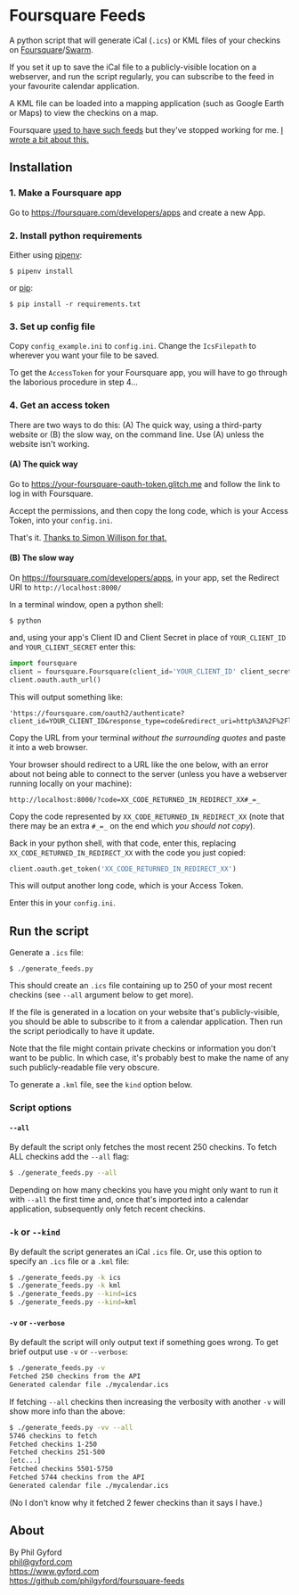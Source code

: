 # Foursquare Feeds

A python script that will generate iCal (`.ics`) or KML files of your checkins on [Foursquare][4sq]/[Swarm][swarm].

If you set it up to save the iCal file to a publicly-visible location on a webserver, and run the script regularly, you can subscribe to the feed in your favourite calendar application.

A KML file can be loaded into a mapping application (such as Google Earth or
Maps) to view the checkins on a map.

Foursquare [used to have such feeds][feeds] but they've stopped working for me.
[I wrote a bit about this.][blog]

[4sq]: https://foursquare.com
[swarm]: https://www.swarmapp.com
[feeds]: https://foursquare.com/feeds/
[blog]: https://www.gyford.com/phil/writing/2019/05/13/foursquare-swarm-ical-feed/


## Installation


### 1. Make a Foursquare app

Go to https://foursquare.com/developers/apps and create a new App.


### 2. Install python requirements

Either using [pipenv](https://pipenv.readthedocs.io/en/latest/):

    $ pipenv install

or [pip](https://pip.pypa.io/en/stable/):

    $ pip install -r requirements.txt


### 3. Set up config file

Copy `config_example.ini` to `config.ini`. Change the `IcsFilepath` to wherever you want your file to be saved.

To get the `AccessToken` for your Foursquare app, you will have to go through the laborious procedure in step 4...


### 4. Get an access token

There are two ways to do this: (A) The quick way, using a third-party website or (B) the slow way, on the command line. Use (A) unless the website isn't working.

#### (A) The quick way

Go to https://your-foursquare-oauth-token.glitch.me and follow the link to log
in with Foursquare.

Accept the permissions, and then copy the long code, which is your Access
Token, into your `config.ini`.

That's it. [Thanks to Simon Willison for that.](https://github.com/dogsheep/swarm-to-sqlite/issues/4)

#### (B) The slow way

On https://foursquare.com/developers/apps, in your app, set the Redirect URI to `http://localhost:8000/`

In a terminal window, open a python shell:

    $ python

and, using your app's Client ID and Client Secret in place of `YOUR_CLIENT_ID` and `YOUR_CLIENT_SECRET` enter this:

```python
import foursquare
client = foursquare.Foursquare(client_id='YOUR_CLIENT_ID' client_secret='YOUR_CLIENT_SECRET', redirect_uri='http://localhost:8000')
client.oauth.auth_url()
```

This will output something like:

    'https://foursquare.com/oauth2/authenticate?client_id=YOUR_CLIENT_ID&response_type=code&redirect_uri=http%3A%2F%2Flocalhost%3A8000%2F'

Copy the URL from your terminal *without the surrounding quotes* and paste it into a web browser.

Your browser should redirect to a URL like the one below, with an error about not being able to connect to the server (unless you have a webserver running locally on your machine):

    http://localhost:8000/?code=XX_CODE_RETURNED_IN_REDIRECT_XX#_=_

Copy the code represented by `XX_CODE_RETURNED_IN_REDIRECT_XX` (note that there may be an extra `#_=_` on the end which *you should not copy*).

Back in your python shell, with that code, enter this, replacing
`XX_CODE_RETURNED_IN_REDIRECT_XX` with the code you just copied:

```python
client.oauth.get_token('XX_CODE_RETURNED_IN_REDIRECT_XX')
```

This will output another long code, which is your Access Token.

Enter this in your `config.ini`.


## Run the script

Generate a `.ics` file:

    $ ./generate_feeds.py

This should create an `.ics` file containing up to 250 of your most recent
checkins (see `--all` argument below to get more).

If the file is generated in a location on your website that's publicly-visible, you should be able to subscribe to it from a calendar application. Then run the script periodically to have it update.

Note that the file might contain private checkins or information you don't want to be public. In which case, it's probably best to make the name of any such publicly-readable file very obscure.

To generate a `.kml` file, see the `kind` option below.


### Script options

#### `--all`

By default the script only fetches the most recent 250 checkins. To fetch ALL checkins add the `--all` flag:

```bash
$ ./generate_feeds.py --all
```

Depending on how many checkins you have you might only want to run it with
`--all` the first time and, once that's imported into a calendar application,
subsequently only fetch recent checkins.

### `-k` or `--kind`

By default the script generates an iCal `.ics` file. Or, use this option to
specify an `.ics` file or a `.kml` file:

```bash
$ ./generate_feeds.py -k ics
$ ./generate_feeds.py -k kml
$ ./generate_feeds.py --kind=ics
$ ./generate_feeds.py --kind=kml
```

#### `-v` or `--verbose`

By default the script will only output text if something goes wrong. To get
brief output use `-v` or `--verbose`:

```bash
$ ./generate_feeds.py -v
Fetched 250 checkins from the API
Generated calendar file ./mycalendar.ics
```

If fetching `--all` checkins then increasing the verbosity with another `-v`
will show more info than the above:

```bash
$ ./generate_feeds.py -vv --all
5746 checkins to fetch
Fetched checkins 1-250
Fetched checkins 251-500
[etc...]
Fetched checkins 5501-5750
Fetched 5744 checkins from the API
Generated calendar file ./mycalendar.ics
```

(No I don't know why it fetched 2 fewer checkins than it says I have.)


## About

By Phil Gyford  
phil@gyford.com  
https://www.gyford.com  
https://github.com/philgyford/foursquare-feeds

